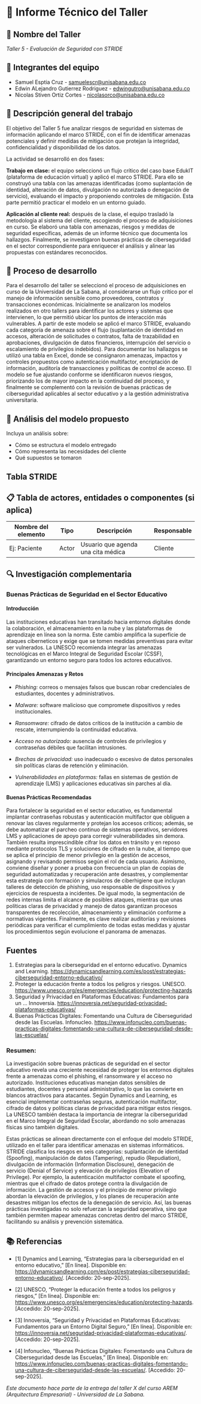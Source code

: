 # 📄 Informe Técnico del Taller

## 🔖 Nombre del Taller
_Taller 5 - Evaluación de Seguridad con STRIDE_

## 👥 Integrantes del equipo
- Samuel Esptia Cruz - samuelescr@unisabana.edu.co
- Edwin ALejandro Gutierrez Rodriguez - edwingutro@unisabana.edu.co
- Nicolas Stiven Ortiz Cortes - nicolasorco@unisabana.edu.co

## 🧠 Descripción general del trabajo
El objetivo del Taller 5 fue analizar riesgos de seguridad en sistemas de información aplicando el marco STRIDE, con el fin de identificar amenazas potenciales y definir medidas de mitigación que protejan la integridad, confidencialidad y disponibilidad de los datos.

La actividad se desarrolló en dos fases:

**Trabajo en clase:** el equipo seleccionó un flujo crítico del caso base EdukIT (plataforma de educación virtual) y aplicó el marco STRIDE. Para ello se construyó una tabla con las amenazas identificadas (como suplantación de identidad, alteración de datos, divulgación no autorizada o denegación de servicio), evaluando el impacto y proponiendo controles de mitigación. Esta parte permitió practicar el modelo en un entorno guiado.

**Aplicación al cliente real:** después de la clase, el equipo trasladó la metodología al sistema del cliente, escogiendo el proceso de adquisiciones en curso. Se elaboró una tabla con amenazas, riesgos y medidas de seguridad específicas, además de un informe técnico que documenta los hallazgos. Finalmente, se investigaron buenas prácticas de ciberseguridad en el sector correspondiente para enriquecer el análisis y alinear las propuestas con estándares reconocidos.

## 🔧 Proceso de desarrollo
Para el desarrollo del taller se seleccionó el proceso de adquisiciones en curso de la Universidad de La Sabana, al considerarse un flujo crítico por el manejo de información sensible como proveedores, contratos y transacciones económicas. Inicialmente se analizaron los modelos realizados en otro tallers para identificar los actores y sistemas que intervienen, lo que permitió ubicar los puntos de interacción más vulnerables. A partir de este modelo se aplicó el marco STRIDE, evaluando cada categoría de amenaza sobre el flujo (suplantación de identidad en accesos, alteración de solicitudes o contratos, falta de trazabilidad en aprobaciones, divulgación de datos financieros, interrupción del servicio o escalamiento de privilegios indebidos). Para documentar los hallazgos se utilizó una tabla en Excel, donde se consignaron amenazas, impactos y controles propuestos como autenticación multifactor, encriptación de información, auditoría de transacciones y políticas de control de acceso. El modelo se fue ajustando conforme se identificaron nuevos riesgos, priorizando los de mayor impacto en la continuidad del proceso, y finalmente se complementó con la revisión de buenas prácticas de ciberseguridad aplicables al sector educativo y a la gestión administrativa universitaria.

## 🧩 Análisis del modelo propuesto
Incluya un análisis sobre:
- Cómo se estructura el modelo entregado
- Cómo representa las necesidades del cliente
- Qué supuestos se tomaron

## Tabla STRIDE

## 📋 Tabla de actores, entidades o componentes (si aplica)

| Nombre del elemento | Tipo | Descripción | Responsable |
|---------------------|------|-------------|-------------|
| Ej: Paciente        | Actor | Usuario que agenda una cita médica | Cliente |

## 🔍 Investigación complementaria
### Buenas Prácticas de Seguridad en el Sector Educativo

#### Introducción

Las instituciones educativas han transitado hacia entornos digitales donde la colaboración, el almacenamiento en la nube y las plataformas de aprendizaje en línea son la norma. Este cambio amplifica la superficie de ataques ciberneticos y exige que se tomen medidas preventivas para evitar ser vulnerados. La UNESCO recomienda integrar las amenazas tecnológicas en el Marco Integral de Seguridad Escolar (CSSF), garantizando un entorno seguro para todos los actores educativos.


#### Principales Amenazas y Retos

- *Phishing:* correos o mensajes falsos que buscan robar credenciales de estudiantes, docentes y administrativos.  

- *Malware:* software malicioso que compromete dispositivos y redes institucionales.  

- *Ransomware:* cifrado de datos críticos de la institución a cambio de rescate, interrumpiendo la continuidad educativa.  

- *Acceso no autorizado:* ausencia de controles de privilegios y contraseñas débiles que facilitan intrusiones.  

- *Brechas de privacidad:* uso inadecuado o excesivo de datos personales sin políticas claras de retención y eliminación.  

- *Vulnerabilidades en plataformas:* fallas en sistemas de gestión de aprendizaje (LMS) y aplicaciones educativas sin parches al día.  


#### Buenas Prácticas Recomendadas

Para fortalecer la seguridad en el sector educativo, es fundamental implantar contraseñas robustas y autenticación multifactor que obliguen a renovar las claves regularmente y protejan los accesos críticos; además, se debe automatizar el parcheo continuo de sistemas operativos, servidores LMS y aplicaciones de apoyo para corregir vulnerabilidades sin demora. También resulta imprescindible cifrar los datos en tránsito y en reposo mediante protocolos TLS y soluciones de cifrado en la nube, al tiempo que se aplica el principio de menor privilegio en la gestión de accesos, asignando y revisando permisos según el rol de cada usuario. Asimismo, conviene diseñar y poner a prueba con frecuencia un plan de copias de seguridad automatizadas y recuperación ante desastres, y complementar esta estrategia con formación y simulacros de ciberhigiene que incluyan talleres de detección de phishing, uso responsable de dispositivos y ejercicios de respuesta a incidentes. De igual modo, la segmentación de redes internas limita el alcance de posibles ataques, mientras que unas políticas claras de privacidad y manejo de datos garantizan procesos transparentes de recolección, almacenamiento y eliminación conforme a normativas vigentes. Finalmente, es clave realizar auditorías y revisiones periódicas para verificar el cumplimiento de todas estas medidas y ajustar los procedimientos según evolucione el panorama de amenazas.

## Fuentes

1. Estrategias para la ciberseguridad en el entorno educativo. Dynamics and Learning. https://dynamicsandlearning.com/es/post/estrategias-ciberseguridad-entorno-educativo/  
2. Proteger la educación frente a todos los peligros y riesgos. UNESCO. https://www.unesco.org/es/emergencies/education/protecting-hazards  
3. Seguridad y Privacidad en Plataformas Educativas: Fundamentos para un ... Innoversia. https://innoversia.net/seguridad-privacidad-plataformas-educativas/  
4. Buenas Prácticas Digitales: Fomentando una Cultura de Ciberseguridad desde las Escuelas. Infonucleo. https://www.infonucleo.com/buenas-practicas-digitales-fomentando-una-cultura-de-ciberseguridad-desde-las-escuelas/

### Resumen:
La investigación sobre buenas prácticas de seguridad en el sector educativo revela una creciente necesidad de proteger los entornos digitales frente a amenazas como el phishing, el ransomware y el acceso no autorizado. Instituciones educativas manejan datos sensibles de estudiantes, docentes y personal administrativo, lo que las convierte en blancos atractivos para atacantes. Según Dynamics and Learning, es esencial implementar contraseñas seguras, autenticación multifactor, cifrado de datos y políticas claras de privacidad para mitigar estos riesgos. La UNESCO también destaca la importancia de integrar la ciberseguridad en el Marco Integral de Seguridad Escolar, abordando no solo amenazas físicas sino también digitales.

Estas prácticas se alinean directamente con el enfoque del modelo STRIDE, utilizado en el taller para identificar amenazas en sistemas informáticos. STRIDE clasifica los riesgos en seis categorías: suplantación de identidad (Spoofing), manipulación de datos (Tampering), repudio (Repudiation), divulgación de información (Information Disclosure), denegación de servicio (Denial of Service) y elevación de privilegios (Elevation of Privilege). Por ejemplo, la autenticación multifactor combate el spoofing, mientras que el cifrado de datos protege contra la divulgación de información. La gestión de accesos y el principio de menor privilegio abordan la elevación de privilegios, y los planes de recuperación ante desastres mitigan los efectos de la denegación de servicio. Así, las buenas prácticas investigadas no solo refuerzan la seguridad operativa, sino que también permiten mapear amenazas concretas dentro del marco STRIDE, facilitando su análisis y prevención sistemática.

## 📚 Referencias

- [1] Dynamics and Learning, “Estrategias para la ciberseguridad en el entorno educativo,” [En línea]. Disponible en: https://dynamicsandlearning.com/es/post/estrategias-ciberseguridad-entorno-educativo/. [Accedido: 20-sep-2025].

- [2] UNESCO, “Proteger la educación frente a todos los peligros y riesgos,” [En línea]. Disponible en: https://www.unesco.org/es/emergencies/education/protecting-hazards. [Accedido: 20-sep-2025].

- [3] Innoversia, “Seguridad y Privacidad en Plataformas Educativas: Fundamentos para un Entorno Digital Seguro,” [En línea]. Disponible en: https://innoversia.net/seguridad-privacidad-plataformas-educativas/. [Accedido: 20-sep-2025].

- [4] Infonucleo, “Buenas Prácticas Digitales: Fomentando una Cultura de Ciberseguridad desde las Escuelas,” [En línea]. Disponible en: https://www.infonucleo.com/buenas-practicas-digitales-fomentando-una-cultura-de-ciberseguridad-desde-las-escuelas/. [Accedido: 20-sep-2025].


_Este documento hace parte de la entrega del taller X del curso AREM (Arquitectura Empresarial) - Universidad de La Sabana._
